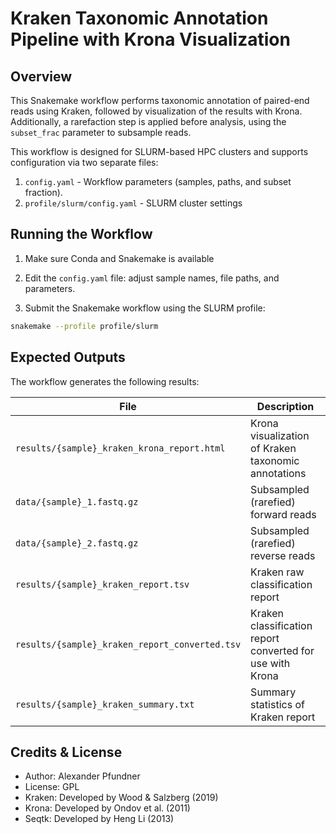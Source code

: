 # Kraken Taxonomic Annotation Pipeline with Krona Visualization

## Overview

This Snakemake workflow performs taxonomic annotation of paired-end reads using Kraken, followed by visualization of the results with Krona. Additionally, a rarefaction step is applied before analysis, using the `subset_frac` parameter to subsample reads.

This workflow is designed for SLURM-based HPC clusters and supports configuration via two separate files:

1. `config.yaml` - Workflow parameters (samples, paths, and subset fraction).
2. `profile/slurm/config.yaml` - SLURM cluster settings


## Running the Workflow

1. Make sure Conda and Snakemake is available

2. Edit the `config.yaml` file: adjust sample names, file paths, and parameters.

3. Submit the Snakemake workflow using the SLURM profile:

```bash
snakemake --profile profile/slurm
```

## Expected Outputs

The workflow generates the following results:

| File                                        | Description                                         |
| ------------------------------------------- | --------------------------------------------------- |
| `results/{sample}_kraken_krona_report.html` | Krona visualization of Kraken taxonomic annotations |
| `data/{sample}_1.fastq.gz`                  | Subsampled (rarefied) forward reads                 |
| `data/{sample}_2.fastq.gz`                  | Subsampled (rarefied) reverse reads                 |
| `results/{sample}_kraken_report.tsv`        | Kraken raw classification report                   |
| `results/{sample}_kraken_report_converted.tsv`        | Kraken classification report converted for use with Krona                   |
| `results/{sample}_kraken_summary.txt`        | Summary statistics of Kraken report                   |


## Credits & License

- Author: Alexander Pfundner
- License: GPL
- Kraken: Developed by Wood & Salzberg (2019)
- Krona: Developed by Ondov et al. (2011)
- Seqtk: Developed by Heng Li (2013)
